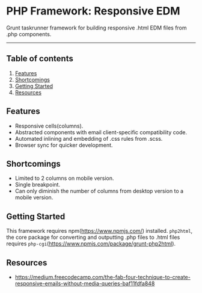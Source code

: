 # PHP Framework: Responsive EDM

Grunt taskrunner framework for building responsive .html EDM files from .php components.

---

## Table of contents
1. [Features](#user-content-features)
2. [Shortcomings](#user-content-shortcomings)
2. [Getting Started](#user-content-getting-started)
3. [Resources](#user-content-resources)

## Features
- Responsive cells(columns).
- Abstracted components with email client-specific compatibility code.
- Automated inlining and embedding of .css rules from .scss.
- Browser sync for quicker development.

## Shortcomings
- Limited to 2 columns on mobile version.
- Single breakpoint.
- Can only diminish the number of columns from desktop version to a mobile version.

## Getting Started
This framework requires npm(https://www.npmjs.com/) installed.
`php2html`, the core package for converting and outputting .php files to .html files requires `php-cgi`(https://www.npmjs.com/package/grunt-php2html).

## Resources
- https://medium.freecodecamp.com/the-fab-four-technique-to-create-responsive-emails-without-media-queries-baf11fdfa848
